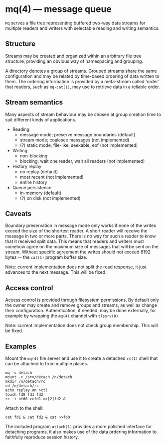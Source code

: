 mq(4) — message queue
====

`Mq` serves a file tree representing buffered two-way data streams
for multiple readers and writers with selectable reading and
writing semantics.

Structure
----

Streams may be created and organized within an arbitrary file tree
structure, providing an obvious way of namespacing and grouping.

A directory denotes a group of streams.  Grouped streams share the same
configuration and may be related by time-based ordering of data
written to them.  The ordering information is provided by a meta-stream
called 'order' that readers, such as `mq-cat(1)`, may use to retrieve data
in a reliable order.

Stream semantics
----

Many aspects of stream behaviour may be chosen at group creation
time to suit different kinds of applications.

* Reading
	* message mode; preserve message boundaries (default)
	* stream mode; coalesce messages (not implemented)
	* (?) static mode; file-like, seekable, eof (not implemented)
* Writing
	* non-blocking
	* blocking; wait one reader, wait all readers (not implemented)
* History replay
	* no replay (default)
	* most recent (not implemented)
	* entire history
* Queue persistence
	* in-memory (default)
	* (?) on disk (not implemented)

Caveats
----

Boundary preservation in message mode only works if none of the
writes exceed the size of the shortest reader. A short reader will receive
the message in two or more parts. There is no way for such a reader
to know that it received split data. This means that readers and writers
must somehow agree on the maximum size of messages that will
be sent on the stream. Without specific agreement the writes should
not exceed 8192 bytes -- the `cat(1)` program buffer size.

Note: current implementation does not split the read response, it just
advances to the next message. This will be fixed.

Access control
----

Access control is provided through filesystem permissions.  By default
only the owner may create and remove groups and streams, as well as
change their configuration.
Authentication, if needed, may be done externally, for example by
wrapping the `mq(4)` channel with `tlssrv(8)`.

Note: current implementation does not check group membership.
This will be fixed.

Examples
----

Mount the `mq(4)` file server and use it to create a detached `rc(1)`
shell that can be attached to from multiple places.

	mq -s detach
	mount -c /srv/detach /n/detach
	mkdir /n/detach/rc
	cd /n/detach/rc
	echo replay on >ctl
	touch fd0 fd1 fd2
	rc -i <fd0 >>fd1 >>[2]fd2 &

Attach to the shell:

	cat fd1 & cat fd2 & cat >>fd0

The included program `attach(1)` provides a more polished interface for
detaching programs, it also makes use of the data ordering information
to faithfully reproduce session history.
